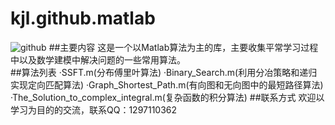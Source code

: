 # kjl.github.matlab
![github](http://github.com/Lovingmylove/kjl.github.matlab/images/DancingPeaks.gif "github")
##主要内容
    这是一个以Matlab算法为主的库，主要收集平常学习过程中以及数学建模中解决问题的一些常用算法。    
##算法列表
    ·SSFT.m(分布傅里叶算法)
    ·Binary_Search.m(利用分冶策略和递归实现定向匹配算法)
    ·Graph_Shortest_Path.m(有向图和无向图中的最短路径算法)
    ·The_Solution_to_complex_integral.m(复杂函数的积分算法)
##联系方式
    欢迎以学习为目的的交流，联系QQ：1297110362
